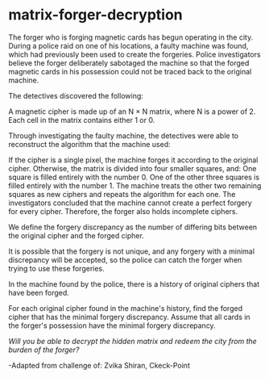 # matrix-forger-decryption

The forger who is forging magnetic cards has begun operating in the city. During a police raid on one of his locations, a faulty machine was found, which had previously been used to create the forgeries. Police investigators believe the forger deliberately sabotaged the machine so that the forged magnetic cards in his possession could not be traced back to the original machine.

The detectives discovered the following:

A magnetic cipher is made up of an N × N matrix, where N is a power of 2. Each cell in the matrix contains either 1 or 0.

Through investigating the faulty machine, the detectives were able to reconstruct the algorithm that the machine used:

If the cipher is a single pixel, the machine forges it according to the original cipher.
Otherwise, the matrix is divided into four smaller squares, and:
One square is filled entirely with the number 0.
One of the other three squares is filled entirely with the number 1.
The machine treats the other two remaining squares as new ciphers and repeats the algorithm for each one.
The investigators concluded that the machine cannot create a perfect forgery for every cipher. Therefore, the forger also holds incomplete ciphers.

We define the forgery discrepancy as the number of differing bits between the original cipher and the forged cipher.

It is possible that the forgery is not unique, and any forgery with a minimal discrepancy will be accepted, so the police can catch the forger when trying to use these forgeries.

In the machine found by the police, there is a history of original ciphers that have been forged.

For each original cipher found in the machine's history, find the forged cipher that has the minimal forgery discrepancy. Assume that all cards in the forger's possession have the minimal forgery discrepancy.

*Will you be able to decrypt the hidden matrix and redeem the city from the burden of the forger?*

-Adapted from challenge of: Zvika Shiran, Ckeck-Point 

